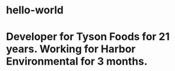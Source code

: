 # hello-world
# Developer for Tyson Foods for 21 years.  Working for Harbor Environmental for 3 months.
